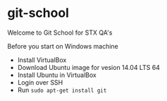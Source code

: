 git-school
==========

Welcome to Git School for STX QA's

Before you start on Windows machine
* Install VirtualBox
* Download Ubuntu image for vesion 14.04 LTS 64
* Install Ubuntu in VirtualBox
* Login over SSH
* Run `sudo apt-get install git`

